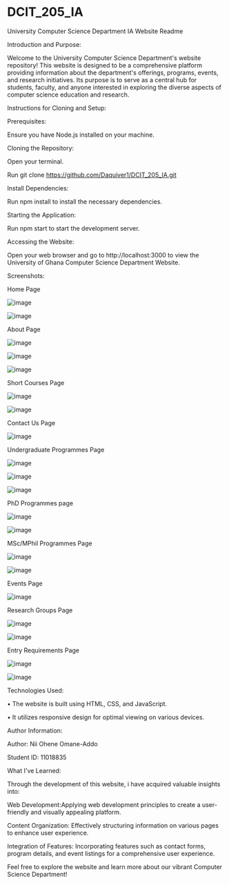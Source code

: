 # DCIT_205_IA
University Computer Science Department IA Website Readme

Introduction and Purpose:

Welcome to the University Computer Science Department's website repository!
This website is designed to be a comprehensive platform providing information about the department's offerings, programs, events, and research initiatives. 
Its purpose is to serve as a central hub for students, faculty, and anyone interested in exploring the diverse aspects of computer science education and research. 


Instructions for Cloning and Setup:

Prerequisites:

Ensure you have Node.js installed on your machine.

Cloning the Repository:

Open your terminal.

Run git clone https://github.com/Daquiver1/DCIT_205_IA.git

Install Dependencies:

Run npm install to install the necessary dependencies.

Starting the Application:

Run npm start to start the development server.

Accessing the Website:

Open your web browser and go to http://localhost:3000 to view the University of Ghana Computer Science Department Website.

Screenshots:

Home Page

![image](https://github.com/fake-sage/DCIT_205_IA/assets/151413334/0a6bc8bf-9930-4c5f-a7cd-e8c472e350b2)

![image](https://github.com/fake-sage/DCIT_205_IA/assets/151413334/7c070700-488c-44e9-a9c8-a421cabfcdab)

About Page

![image](https://github.com/fake-sage/DCIT_205_IA/assets/151413334/5e2d35f3-8fc4-4e47-937a-d1b135c4610f)

![image](https://github.com/fake-sage/DCIT_205_IA/assets/151413334/865573ef-9ec9-4a92-8a57-2c88adaeb1af)

![image](https://github.com/fake-sage/DCIT_205_IA/assets/151413334/03b43402-9114-4b3c-858f-9b35b7485e5d)

Short Courses Page

![image](https://github.com/fake-sage/DCIT_205_IA/assets/151413334/7ca6a7a9-fc2d-44d9-b8da-9c71ce601153)

![image](https://github.com/fake-sage/DCIT_205_IA/assets/151413334/4fdd222d-4a02-48aa-ae55-02abe51cd2ea)

Contact Us Page

![image](https://github.com/fake-sage/DCIT_205_IA/assets/151413334/7509687a-fa6b-4d0a-b91a-816102002cac)

Undergraduate Programmes Page

![image](https://github.com/fake-sage/DCIT_205_IA/assets/151413334/148ec562-f912-4f09-8bea-c0b8e947d2fd)

![image](https://github.com/fake-sage/DCIT_205_IA/assets/151413334/329a14a1-e3a8-438b-8a5d-1384a3ddac8e)

![image](https://github.com/fake-sage/DCIT_205_IA/assets/151413334/9de3350c-ff1d-4cf5-9992-3fa2c14b5437)

PhD Programmes page

![image](https://github.com/fake-sage/DCIT_205_IA/assets/151413334/9d1e31d8-c1ec-4c6c-80d2-8dee1d5f0a5a)

![image](https://github.com/fake-sage/DCIT_205_IA/assets/151413334/6219b501-06a4-4ef5-ad40-361093873bb4)

MSc/MPhil Programmes Page

![image](https://github.com/fake-sage/DCIT_205_IA/assets/151413334/578996f7-cd61-4748-b83e-e9e2335b3da3)

![image](https://github.com/fake-sage/DCIT_205_IA/assets/151413334/a42034b8-7156-4fc7-a280-295252b47061)

Events Page

![image](https://github.com/fake-sage/DCIT_205_IA/assets/151413334/357ff2e2-09c3-4e43-b6bb-9c229e32e680)

Research Groups Page

![image](https://github.com/fake-sage/DCIT_205_IA/assets/151413334/03a36f59-682f-4fc1-bdb1-82179c7fc153)

![image](https://github.com/fake-sage/DCIT_205_IA/assets/151413334/e97940e4-dc6d-458a-8854-b9a3cc456955)

Entry Requirements Page

![image](https://github.com/fake-sage/DCIT_205_IA/assets/151413334/8bf5e4c5-69ac-4b50-b966-199826cd8d20)

![image](https://github.com/fake-sage/DCIT_205_IA/assets/151413334/8ea28555-4c5f-47a5-93cd-ee83630c739b)

Technologies Used:

•	The website is built using HTML, CSS, and JavaScript.

•	It utilizes responsive design for optimal viewing on various devices.


Author Information:

Author: Nii Ohene Omane-Addo

Student ID: 11018835

What I've Learned:

Through the development of this website, i have acquired valuable insights into:

Web Development:Applying web development principles to create a user-friendly and visually appealing platform.

Content Organization: Effectively structuring information on various pages to enhance user experience.

Integration of Features: Incorporating features such as contact forms, program details, and event listings for a comprehensive user experience.

Feel free to explore the website and learn more about our vibrant Computer Science Department!
